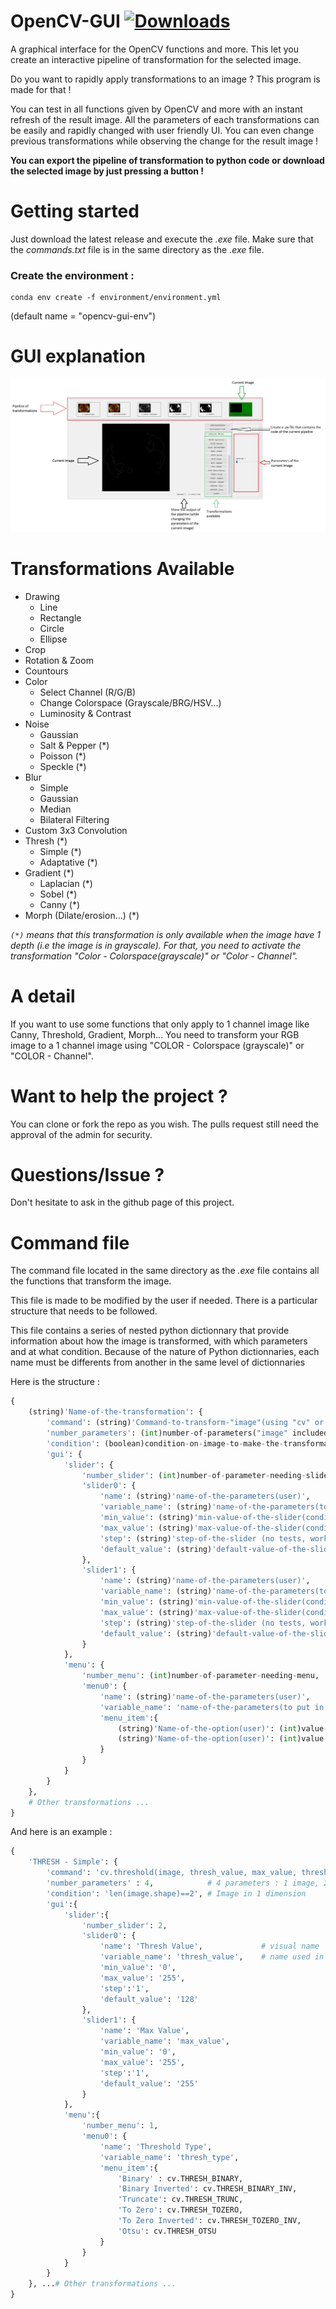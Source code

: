 # OpenCV-GUI [![Downloads](https://img.shields.io/github/downloads/ArthurDelannoyazerty/OpenCV-GUI/total.svg)](https://github.com/ArthurDelannoyazerty/OpenCV-GUI/releases)
A graphical interface for the OpenCV functions and more. This let you create an interactive pipeline of transformation for the selected image. 

Do you want to rapidly apply transformations to an image ? This program is made for that ! 

You can test in all functions given by OpenCV and more with an instant refresh of the result image. All the parameters of each transformations can be easily and rapidly changed with user friendly UI. You can even change previous transformations while observing the change for the result image !

**You can export the pipeline of transformation to python code or download the selected image by just pressing a button !**

# Getting started
Just download the latest release and execute the *.exe* file. Make sure that the *commands.txt* file is in the same directory as the *.exe* file.

### Create the environment : 
```
conda env create -f environment/environment.yml
```
(default name = "opencv-gui-env")

# GUI explanation

![GUI Explained](assets/gui_explained.jpg)

# Transformations Available

- Drawing
  - Line
  - Rectangle
  - Circle
  - Ellipse
- Crop
- Rotation & Zoom
- Countours
- Color
  - Select Channel (R/G/B)
  - Change Colorspace (Grayscale/BRG/HSV...)
  - Luminosity & Contrast
- Noise
  - Gaussian
  - Salt & Pepper (*)
  - Poisson (*)
  - Speckle (*)
- Blur
  - Simple
  - Gaussian
  - Median
  - Bilateral Filtering
- Custom 3x3 Convolution
- Thresh (*)
  - Simple (*)
  - Adaptative (*)
- Gradient (*)
  - Laplacian (*)
  - Sobel (*)
  - Canny (*)
- Morph (Dilate/erosion...) (*)

_`(*)` means that this transformation is only available when the image have 1 depth (i.e the image is in grayscale). For that, you need to activate the transformation "Color - Colorspace(grayscale)" or "Color - Channel"._


# A detail
If you want to use some functions that only apply to 1 channel image like Canny, Threshold, Gradient, Morph... You need to transform your RGB image to a 1 channel image using "COLOR - Colorspace (grayscale)" or "COLOR - Channel".

# Want to help the project ?
You can clone or fork the repo as you wish. The pulls request still need the approval of the admin for security.

# Questions/Issue ?
Don't hesitate to ask in the github page of this project.

# Command file
The command file located in the same directory as the *.exe* file contains all the functions that transform the image. 

This file is made to be modified by the user if needed. There is a particular structure that needs to be followed. 

This file contains a series of nested python dictionnary that provide information about how the image is transformed, with which parameters and at what condition. Because of the nature of Python dictionnaries, each name must be differents from another in the same level of dictionnaries

Here is the structure :

```python
{
    (string)'Name-of-the-transformation': {
        'command': (string)'Command-to-transform-"image"(using "cv" or "np")',
        'number_parameters': (int)number-of-parameters("image" included),
        'condition': (boolean)condition-on-image-to-make-the-transformation-appear-in-the-gui,
        'gui': {
            'slider': {
                'number_slider': (int)number-of-parameter-needing-slider,
                'slider0': {
                    'name': (string)'name-of-the-parameters(user)',
                    'variable_name': (string)'name-of-the-parameters(to put in the "command")',
                    'min_value': (string)'min-value-of-the-slider(condition with "image" possible)',
                    'max_value': (string)'max-value-of-the-slider(condition with "image" possible)',
                    'step': (string)'step-of-the-slider (no tests, working for 1 and 2)',
                    'default_value': (string)'default-value-of-the-slider(condition with "image" possible)'
                },
                'slider1': {
                    'name': (string)'name-of-the-parameters(user)',
                    'variable_name': (string)'name-of-the-parameters(to put in the "command")',
                    'min_value': (string)'min-value-of-the-slider(condition with "image" possible)',
                    'max_value': (string)'max-value-of-the-slider(condition with "image" possible)',
                    'step': (string)'step-of-the-slider (no tests, working for 1 and 2)',
                    'default_value': (string)'default-value-of-the-slider(condition with "image" possible)'
                }
            },
            'menu': {
                'number_menu': (int)number-of-parameter-needing-menu,
                'menu0': {
                    'name': (string)'name-of-the-parameters(user)',
                    'variable_name': 'name-of-the-parameters(to put in the "command")',
                    'menu_item':{
                        (string)'Name-of-the-option(user)': (int)value-of-the-option,
                        (string)'Name-of-the-option(user)': (int)value-of-the-option
                    }
                }
            }
        }
    },
    # Other transformations ...
}
```

And here is an example :

```python
{
    'THRESH - Simple': {
        'command': 'cv.threshold(image, thresh_value, max_value, thresh_type)',
        'number_parameters' : 4,            # 4 parameters : 1 image, 2 sliders, 1 menu 
        'condition': 'len(image.shape)==2', # Image in 1 dimension
        'gui':{
            'slider':{
                'number_slider': 2,
                'slider0': {
                    'name': 'Thresh Value',             # visual name
                    'variable_name': 'thresh_value',    # name used in 'command'
                    'min_value': '0',
                    'max_value': '255',
                    'step':'1',
                    'default_value': '128'
                },
                'slider1': {
                    'name': 'Max Value',
                    'variable_name': 'max_value',
                    'min_value': '0',
                    'max_value': '255',
                    'step':'1',
                    'default_value': '255'
                }
            },
            'menu':{
                'number_menu': 1,
                'menu0': {
                    'name': 'Threshold Type',
                    'variable_name': 'thresh_type',
                    'menu_item':{
                        'Binary' : cv.THRESH_BINARY,
                        'Binary Inverted': cv.THRESH_BINARY_INV,
                        'Truncate': cv.THRESH_TRUNC,
                        'To Zero': cv.THRESH_TOZERO,
                        'To Zero Inverted': cv.THRESH_TOZERO_INV,
                        'Otsu': cv.THRESH_OTSU
                    }
                }
            }
        }
    }, ...# Other transformations ...
}
```
